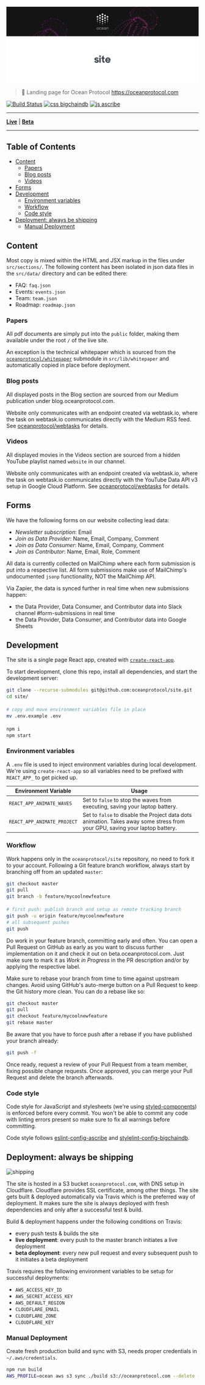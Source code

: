[![site](_media/repo-banner@2x.png)](https://oceanprotocol.com)

> 🐠 Landing page for Ocean Protocol https://oceanprotocol.com

[![Build Status](https://travis-ci.com/oceanprotocol/site.svg?token=3psqw6c8KMDqfdGQ2x6d&branch=master)](https://travis-ci.com/oceanprotocol/site)
[![css bigchaindb](https://img.shields.io/badge/css-bigchaindb-39BA91.svg)](https://github.com/bigchaindb/stylelint-config-bigchaindb)
[![js ascribe](https://img.shields.io/badge/js-ascribe-39BA91.svg)](https://github.com/ascribe/javascript)

---

[**Live**](https://oceanprotocol.com) | [**Beta**](https://beta.oceanprotocol.com)

---

## Table of Contents

- [Content](#content)
    - [Papers](#papers)
    - [Blog posts](#blog-posts)
    - [Videos](#videos)
- [Forms](#forms)
- [Development](#development)
    - [Environment variables](#environment-variables)
    - [Workflow](#workflow)
    - [Code style](#code-style)
- [Deployment: always be shipping](#deployment-always-be-shipping)
    - [Manual Deployment](#manual-deployment)

## Content

Most copy is mixed within the HTML and JSX markup in the files under `src/sections/`. The following content has been isolated in json data files in the `src/data/` directory and can be edited there:

- FAQ: `faq.json`
- Events: `events.json`
- Team: `team.json`
- Roadmap: `roadmap.json`

### Papers

All pdf documents are simply put into the `public` folder, making them available under the root `/` of the live site.

An exception is the technical whitepaper which is sourced from the [`oceanprotocol/whitepaper`](https://github.com/oceanprotocol/whitepaper) submodule  in `src/lib/whitepaper` and automatically copied in place before deployment.

### Blog posts

All displayed posts in the Blog section are sourced from our Medium publication under blog.oceanprotocol.com.

Website only communicates with an endpoint created via webtask.io, where the task on webtask.io communicates directly with the Medium RSS feed. See [oceanprotocol/webtasks](https://github.com/oceanprotocol/webtasks) for details.

### Videos

All displayed movies in the Videos section are sourced from a hidden YouTube playlist named `website` in our channel.

Website only communicates with an endpoint created via webtask.io, where the task on webtask.io communicates directly with the YouTube Data API v3 setup in Google Cloud Platform. See [oceanprotocol/webtasks](https://github.com/oceanprotocol/webtasks) for details.

## Forms

We have the following forms on our website collecting lead data:

- *Newsletter subscription*: Email
- *Join as Data Provider*: Name, Email, Company, Comment
- *Join as Data Consumer*: Name, Email, Company, Comment
- *Join as Contributor*: Name, Email, Role, Comment

All data is currently collected on MailChimp where each form submission is put into a respective list. All form submissions make use of MailChimp's undocumented `jsonp` functionality, NOT the MailChimp API.

Via Zapier, the data is synced further in real time when new submissions happen:

- the Data Provider, Data Consumer, and Contributor data into Slack channel #form-submissions in real time
- the Data Provider, Data Consumer, and Contributor data into Google Sheets

## Development

The site is a single page React app, created with [`create-react-app`](https://github.com/facebook/create-react-app).

To start development, clone this repo, install all dependencies, and start the development server:

```bash
git clone --recurse-submodules git@github.com:oceanprotocol/site.git
cd site/

# copy and move environment variables file in place
mv .env.example .env

npm i
npm start
```

### Environment variables

A `.env` file is used to inject environment variables during local development. We're using `create-react-app` so all variables need to be prefixed with `REACT_APP_` to get picked up.

Environment Variable | Usage
---------|---------
`REACT_APP_ANIMATE_WAVES` | Set to `false` to stop the waves from executing, saving your laptop battery.
`REACT_APP_ANIMATE_PROJECT` | Set to `false` to disable the Project data dots animation. Takes away some stress from your GPU, saving your laptop battery.

### Workflow

Work happens only in the `oceanprotocol/site` repository, no need to fork it to your account. Following a Git feature branch workflow, always start by branching off from an updated `master`:

```bash
git checkout master
git pull
git branch -b feature/mycoolnewfeature

# first push: publish branch and setup as remote tracking branch
git push -u origin feature/mycoolnewfeature
# all subsequent pushes
git push
```

Do work in your feature branch, committing early and often. You can open a Pull Request on GitHub as early as you want to discuss further implementation on it and check it out on beta.oceanprotocol.com. Just make sure to mark it as _Work in Progress_ in the PR description and/or by applying the respective label.

Make sure to rebase your branch from time to time against upstream changes. Avoid using GitHub's auto-merge button on a Pull Request to keep the Git history more clean. You can do a rebase like so:

```bash
git checkout master
git pull
git checkout feature/mycoolnewfeature
git rebase master
```

Be aware that you have to force push after a rebase if you have published your branch already:

```bash
git push -f
```

Once ready, request a review of your Pull Request from a team member, fixing possible change requests. Once approved, you can merge your Pull Request and delete the branch afterwards.

### Code style

Code style for JavaScript and stylesheets (we're using [styled-components](https://www.styled-components.com)) is enforced before every commit. You won't be able to commit any code with linting errors present so make sure to fix all warnings before committing.

Code style follows [eslint-config-ascribe](https://github.com/ascribe/javascript) and [stylelint-config-bigchaindb](https://github.com/bigchaindb/stylelint-config-bigchaindb).

## Deployment: always be shipping

![shipping](https://cloud.githubusercontent.com/assets/90316/26559768/e21e9724-44b1-11e7-90cf-6ef6ebb06d09.gif)

The site is hosted in a S3 bucket `oceanprotocol.com`, with DNS setup in Cloudflare. Cloudflare provides SSL certificate, among other things. The site gets built & deployed automatically via Travis which is the preferred way of deployment. It makes sure the site is always deployed with fresh dependencies and only after a successful test & build.

Build & deployment happens under the following conditions on Travis:

- every push tests & builds the site
- **live deployment**: every push to the master branch initiates a live deployment
- **beta deployment**: every new pull request and every subsequent push to it initiates a beta deployment

Travis requires the following environment variables to be setup for successful deployments:

- `AWS_ACCESS_KEY_ID`
- `AWS_SECRET_ACCESS_KEY`
- `AWS_DEFAULT_REGION`
- `CLOUDFLARE_EMAIL`
- `CLOUDFLARE_ZONE`
- `CLOUDFLARE_KEY`

### Manual Deployment

Create fresh production build and sync with S3, needs proper credentials in `~/.aws/credentials`.

```bash
npm run build
AWS_PROFILE=ocean aws s3 sync ./build s3://oceanprotocol.com --delete --acl public-read
```

